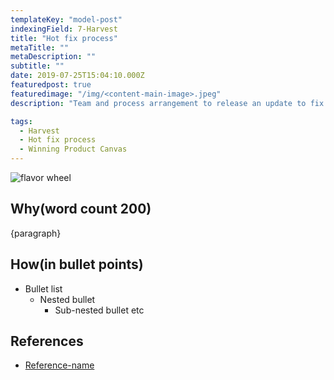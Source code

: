 ```yaml
---
templateKey: "model-post"
indexingField: 7-Harvest
title: "Hot fix process"
metaTitle: ""
metaDescription: ""
subtitle: ""
date: 2019-07-25T15:04:10.000Z
featuredpost: true
featuredimage: "/img/<content-main-image>.jpeg"
description: "Team and process arrangement to release an update to fix a critical or major error while maintaining SLA obligations in production."

tags:
  - Harvest
  - Hot fix process
  - Winning Product Canvas
---
```


![flavor wheel](/img/<content-main-image>.jpeg)

## Why(word count 200)
{paragraph}

## How(in bullet points)

- Bullet list
  - Nested bullet
    - Sub-nested bullet etc

## References
- [Reference-name](http://website.com)


